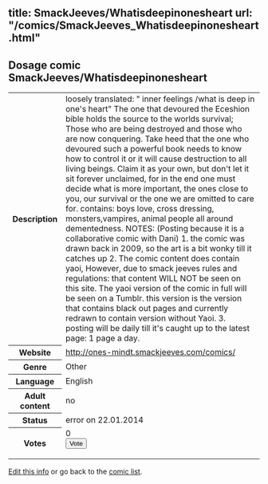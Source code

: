 title: SmackJeeves/Whatisdeepinonesheart
url: "/comics/SmackJeeves_Whatisdeepinonesheart.html"
---
Dosage comic SmackJeeves/Whatisdeepinonesheart
-----------------------------------------

<p id="msg"></p>
<script type="text/javascript">
if (window.location.search === '?edit_info_mail=sent_ok') {
  var elem = document.getElementById("msg");
  elem.innerHTML = 'Edited information sucessfully sent for review, which is usually done daily. Thanks!';
  elem.className = 'ok';
}
</script>
<table class="comicinfo">
<tr>
<th>Description</th><td>loosely translated: &quot; inner feelings /what is deep in one's heart&quot; The one that devoured the Eceshion bible holds the source to the worlds survival; Those who are being destroyed and those who are now conquering. Take heed that the one who devoured such a powerful book needs to know how to control it or it will cause destruction to all living beings. Claim it as your own, but don't let it sit forever unclaimed, for in the end one must decide what is more important, the ones close to you, our survival or the one we are omitted to care for. contains: boys love, cross dressing, monsters,vampires, animal people all around dementedness. NOTES: (Posting because it is a collaborative comic with Dani) 1. the comic was drawn back in 2009, so the art is a bit wonky till it catches up 2. The comic content does contain yaoi, However, due to smack jeeves rules and regulations: that content WILL NOT be seen on this site. The yaoi version of the comic in full will be seen on a Tumblr. this version is the version that contains black out pages and currently redrawn to contain version without Yaoi. 3. posting will be daily till it's caught up to the latest page: 1 page a day.</td>
</tr>
<tr>
<th>Website</th><td><a href="http://ones-mindt.smackjeeves.com/comics/">http://ones-mindt.smackjeeves.com/comics/</a></td>
</tr>
<tr>
<th>Genre</th><td>Other</td>
</tr>
<tr>
<th>Language</th><td>English</td>
</tr>
<tr>
<th>Adult content</th><td>no</td>
</tr>
<tr>
<th>Status</th><td>error on 22.01.2014</td>
</tr>
<tr>
<th>Votes</th><td>0
<form action="http://gaecounter.appspot.com/count/" method="POST">
<input name="name" type="hidden" value="SmackJeeves_Whatisdeepinonesheart"/>
<input name="uid" type="hidden" id="voteuid" value=""/>
<input type="submit" value="Vote"/>
</form>
</td>
</tr>
</table>
<script type="text/javascript">
var ua = navigator.userAgent;
document.getElementById("voteuid").value = ua.replace(/[^a-zA-Z0-9\._:]/g , "_");;
</script>

[Edit this info](SmackJeeves_Whatisdeepinonesheart_edit.html) or go back to the [comic list](../comic-index.html).
